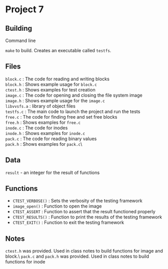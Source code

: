 # Project 7

## Building

Command line

`make` to build. Creates an executable called `testfs`.

## Files

`block.c`   : The code for reading and writing blocks\
`block.h`   : Shows example usage for `block.c`\
`ctest.h`   : Shows examples for test creation\
`image.c`   : The code for opening and closing the file system image\
`image.h`   : Shows example usage for the `image.c`\
`libvvsfs.a` : library of object files\
`testfs.c`  : The main code to launch the project and run the tests\
`free.c`    : The code for finding free and set free blocks\
`free.h`    : Shows examples for `free.c`\
`inode.c`   : The code for inodes\
`inode.h`   : Shows examples for `inode.c`\
`pack.c`    : The code for reading binary values\
`pack.h`    : Shows examples for `pack.c`\

## Data
`result` - an integer for the result of functions

## Functions
* `CTEST_VERBOSE()` : Sets the verbosity of the testing framework
* `image_open()`    : Function to open the image
* `CTEST_ASSERT`    : Function to assert that the result functioned properly
* `CTEST_RESULTS()` : Function to print the results of the testing framework
* `CTEST_EXIT()`    : Function to exit the testing framework

## Notes
`ctest.h` was provided. Used in class notes to build functions for image and block.\ 
`pack.c` and `pack.h` was provided. Used in class notes to build functions for inode

